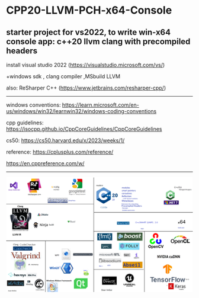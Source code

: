 # CPP20-LLVM-PCH-x64-Console

starter project for vs2022, to write win-x64 console app:
c++20 llvm clang
with precompiled headers
-------------------------
install visual studio 2022 (https://visualstudio.microsoft.com/vs/)

+windows sdk , clang compiler ,MSbuild LLVM 

also: ReSharper C++ (https://www.jetbrains.com/resharper-cpp/)



--------------------------
windows conventions:
https://learn.microsoft.com/en-us/windows/win32/learnwin32/windows-coding-conventions

cpp guidelines:
https://isocpp.github.io/CppCoreGuidelines/CppCoreGuidelines

cs50:
https://cs50.harvard.edu/x/2023/weeks/1/

reference:
https://cplusplus.com/reference/

https://en.cppreference.com/w/

-------------------------


![c plus plus](https://raw.githubusercontent.com/igal-abachi-dev/CPP20-LLVM-PCH-x64-Console/main/cpp.png)
